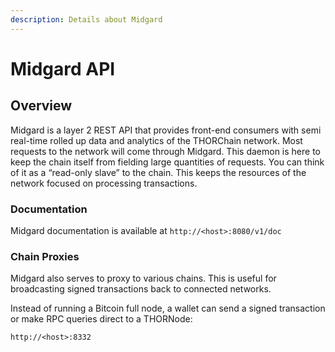 ```yaml
---
description: Details about Midgard
---
```


# Midgard API

## Overview

Midgard is a layer 2 REST API that provides front-end consumers with semi real-time rolled up data and analytics of the THORChain network. Most requests to the network will come through Midgard. This daemon is here to keep the chain itself from fielding large quantities of requests. You can think of it as a “read-only slave” to the chain. This keeps the resources of the network focused on processing transactions.

### Documentation

Midgard documentation is available at `http://<host>:8080/v1/doc`

### Chain Proxies

Midgard also serves to proxy to various chains. This is useful for broadcasting signed transactions back to connected networks. 

Instead of running a Bitcoin full node, a wallet can send a signed transaction or make RPC queries direct to a THORNode:

`http://<host>:8332`

